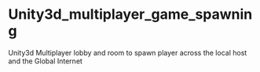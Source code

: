 # Unity3d_multiplayer_game_spawning
 Unity3d Multiplayer lobby and room to spawn player across the local host and the Global Internet 
